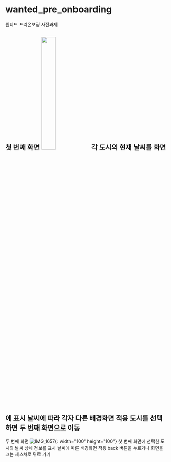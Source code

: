 # wanted_pre_onboarding
원티드 프리온보딩 사전과제

첫 번째 화면
<img src = "https://user-images.githubusercontent.com/96690194/188861575-2cff2a11-6850-4823-a6a2-2fad26e5bf63.PNG" width="30%" height="30%">
각 도시의 현재 날씨를 화면에 표시
날씨에 따라 각자 다른 배경화면 적용
도시를 선택하면 두 번째 화면으로 이동
---
두 번째 화면
![IMG_1657](https://user-images.githubusercontent.com/96690194/188860421-2ac70787-4942-47cd-b5e0-33b025e3287b.PNG){: width="100" height="100"}
첫 번째 화면에 선택한 도시의 날씨 상세 정보를 표시
날씨에 따른 배경화면 적용
back 버튼을 누르거나 화면을 끄는 제스쳐로 뒤로 가기
